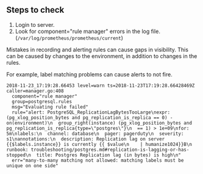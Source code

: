 ## Steps to check

1. Login to server.
1. Look for component="rule manager" errors in the log file. (`/var/log/prometheus/prometheus/current`)

Mistakes in recording and alerting rules can cause gaps in visibility. This can
be caused by changes to the environment, in addition to changes in the rules.

For example, label matching problems can cause alerts to not fire.

```
2018-11-23_17:19:28.66453 level=warn ts=2018-11-23T17:19:28.66428469Z caller=manager.go:408
  component="rule manager"
  group=postgresql.rules
  msg="Evaluating rule failed"
  rule="alert: PostgreSQL_ReplicationLagBytesTooLarge\nexpr: (pg_xlog_position_bytes and pg_replication_is_replica == 0) - on(environment)\n  group_right(instance) (pg_xlog_position_bytes and pg_replication_is_replica{type=\"postgres\"}\n  == 1) > 1e+09\nfor: 5m\nlabels:\n  channel: database\n  pager: pagerduty\n  severity: s1\nannotations:\n  description: Replication lag on server {{$labels.instance}} is currently {{ $value\n    | humanize1024}}B\n  runbook: troubleshooting/postgres.md#replication-is-lagging-or-has-stopped\n  title: Postgres Replication lag (in bytes) is high\n"
  err="many-to-many matching not allowed: matching labels must be unique on one side"
```

